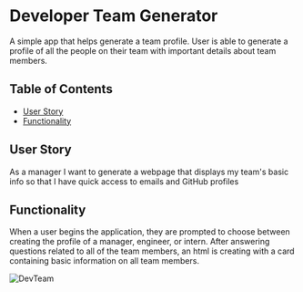 # Developer Team Generator
A simple app that helps generate a team profile. User is able to generate a profile of all the people on their team with important details about team members. 

## Table of Contents 

* [User Story](#UserStory)
* [Functionality](#Functionality)

## User Story
As a manager
I want to generate a webpage that displays my team's basic info
so that I have quick access to emails and GitHub profiles

## Functionality
When a user begins the application, they are prompted to choose between creating the profile of a manager, engineer, or intern. After answering questions related to all of the team members, an html is creating with a  card containing basic information on all team members. 

![DevTeam](https://i.imgur.com/sv5mN9x.png)

